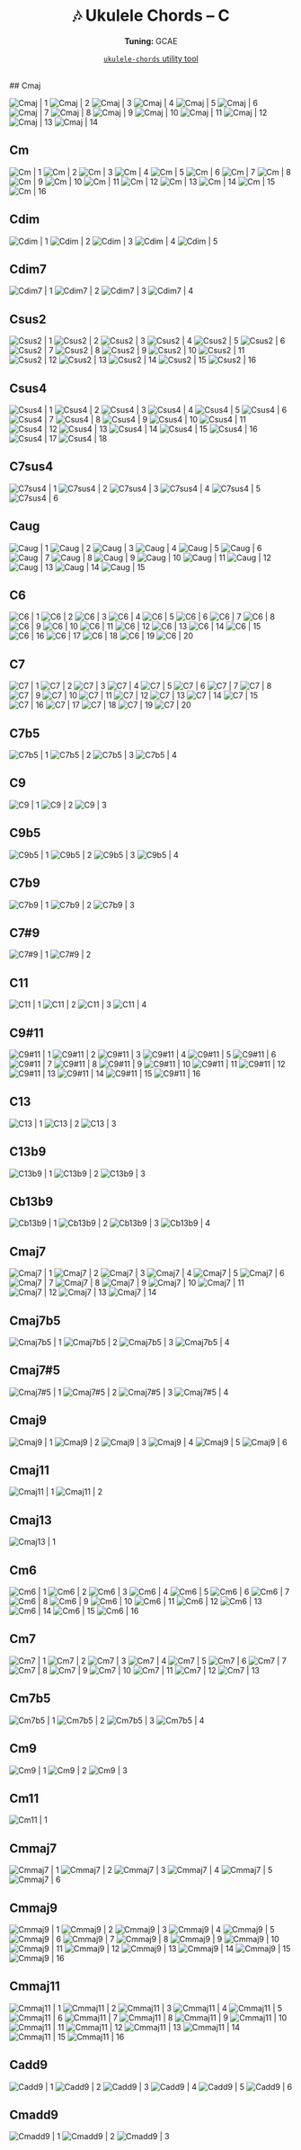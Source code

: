 <div align="center">
	<h1>🎶 Ukulele Chords – C</h1>
	<p>
		<strong>Tuning:</strong> GCAE
	</p>
	<p>
    <a href="https://github.com/capevace/ukulele-chords"><code>ukulele-chords</code> utility tool</a>
	</p>
</div>
<br>
## Cmaj

![Cmaj | 1](../../svgs/Cmaj.svg) ![Cmaj | 2](../../svgs/Cmaj-2.svg) ![Cmaj | 3](../../svgs/Cmaj-3.svg) ![Cmaj | 4](../../svgs/Cmaj-4.svg) ![Cmaj | 5](../../svgs/Cmaj-5.svg) ![Cmaj | 6](../../svgs/Cmaj-6.svg) ![Cmaj | 7](../../svgs/Cmaj-7.svg) ![Cmaj | 8](../../svgs/Cmaj-8.svg) ![Cmaj | 9](../../svgs/Cmaj-9.svg) ![Cmaj | 10](../../svgs/Cmaj-10.svg) ![Cmaj | 11](../../svgs/Cmaj-11.svg) ![Cmaj | 12](../../svgs/Cmaj-12.svg) ![Cmaj | 13](../../svgs/Cmaj-13.svg) ![Cmaj | 14](../../svgs/Cmaj-14.svg) 

## Cm

![Cm | 1](../../svgs/Cm.svg) ![Cm | 2](../../svgs/Cm-2.svg) ![Cm | 3](../../svgs/Cm-3.svg) ![Cm | 4](../../svgs/Cm-4.svg) ![Cm | 5](../../svgs/Cm-5.svg) ![Cm | 6](../../svgs/Cm-6.svg) ![Cm | 7](../../svgs/Cm-7.svg) ![Cm | 8](../../svgs/Cm-8.svg) ![Cm | 9](../../svgs/Cm-9.svg) ![Cm | 10](../../svgs/Cm-10.svg) ![Cm | 11](../../svgs/Cm-11.svg) ![Cm | 12](../../svgs/Cm-12.svg) ![Cm | 13](../../svgs/Cm-13.svg) ![Cm | 14](../../svgs/Cm-14.svg) ![Cm | 15](../../svgs/Cm-15.svg) ![Cm | 16](../../svgs/Cm-16.svg) 

## Cdim

![Cdim | 1](../../svgs/Cdim.svg) ![Cdim | 2](../../svgs/Cdim-2.svg) ![Cdim | 3](../../svgs/Cdim-3.svg) ![Cdim | 4](../../svgs/Cdim-4.svg) ![Cdim | 5](../../svgs/Cdim-5.svg) 

## Cdim7

![Cdim7 | 1](../../svgs/Cdim7.svg) ![Cdim7 | 2](../../svgs/Cdim7-2.svg) ![Cdim7 | 3](../../svgs/Cdim7-3.svg) ![Cdim7 | 4](../../svgs/Cdim7-4.svg) 

## Csus2

![Csus2 | 1](../../svgs/Csus2.svg) ![Csus2 | 2](../../svgs/Csus2-2.svg) ![Csus2 | 3](../../svgs/Csus2-3.svg) ![Csus2 | 4](../../svgs/Csus2-4.svg) ![Csus2 | 5](../../svgs/Csus2-5.svg) ![Csus2 | 6](../../svgs/Csus2-6.svg) ![Csus2 | 7](../../svgs/Csus2-7.svg) ![Csus2 | 8](../../svgs/Csus2-8.svg) ![Csus2 | 9](../../svgs/Csus2-9.svg) ![Csus2 | 10](../../svgs/Csus2-10.svg) ![Csus2 | 11](../../svgs/Csus2-11.svg) ![Csus2 | 12](../../svgs/Csus2-12.svg) ![Csus2 | 13](../../svgs/Csus2-13.svg) ![Csus2 | 14](../../svgs/Csus2-14.svg) ![Csus2 | 15](../../svgs/Csus2-15.svg) ![Csus2 | 16](../../svgs/Csus2-16.svg) 

## Csus4

![Csus4 | 1](../../svgs/Csus4.svg) ![Csus4 | 2](../../svgs/Csus4-2.svg) ![Csus4 | 3](../../svgs/Csus4-3.svg) ![Csus4 | 4](../../svgs/Csus4-4.svg) ![Csus4 | 5](../../svgs/Csus4-5.svg) ![Csus4 | 6](../../svgs/Csus4-6.svg) ![Csus4 | 7](../../svgs/Csus4-7.svg) ![Csus4 | 8](../../svgs/Csus4-8.svg) ![Csus4 | 9](../../svgs/Csus4-9.svg) ![Csus4 | 10](../../svgs/Csus4-10.svg) ![Csus4 | 11](../../svgs/Csus4-11.svg) ![Csus4 | 12](../../svgs/Csus4-12.svg) ![Csus4 | 13](../../svgs/Csus4-13.svg) ![Csus4 | 14](../../svgs/Csus4-14.svg) ![Csus4 | 15](../../svgs/Csus4-15.svg) ![Csus4 | 16](../../svgs/Csus4-16.svg) ![Csus4 | 17](../../svgs/Csus4-17.svg) ![Csus4 | 18](../../svgs/Csus4-18.svg) 

## C7sus4

![C7sus4 | 1](../../svgs/C7sus4.svg) ![C7sus4 | 2](../../svgs/C7sus4-2.svg) ![C7sus4 | 3](../../svgs/C7sus4-3.svg) ![C7sus4 | 4](../../svgs/C7sus4-4.svg) ![C7sus4 | 5](../../svgs/C7sus4-5.svg) ![C7sus4 | 6](../../svgs/C7sus4-6.svg) 

## Caug

![Caug | 1](../../svgs/Caug.svg) ![Caug | 2](../../svgs/Caug-2.svg) ![Caug | 3](../../svgs/Caug-3.svg) ![Caug | 4](../../svgs/Caug-4.svg) ![Caug | 5](../../svgs/Caug-5.svg) ![Caug | 6](../../svgs/Caug-6.svg) ![Caug | 7](../../svgs/Caug-7.svg) ![Caug | 8](../../svgs/Caug-8.svg) ![Caug | 9](../../svgs/Caug-9.svg) ![Caug | 10](../../svgs/Caug-10.svg) ![Caug | 11](../../svgs/Caug-11.svg) ![Caug | 12](../../svgs/Caug-12.svg) ![Caug | 13](../../svgs/Caug-13.svg) ![Caug | 14](../../svgs/Caug-14.svg) ![Caug | 15](../../svgs/Caug-15.svg) 

## C6

![C6 | 1](../../svgs/C6.svg) ![C6 | 2](../../svgs/C6-2.svg) ![C6 | 3](../../svgs/C6-3.svg) ![C6 | 4](../../svgs/C6-4.svg) ![C6 | 5](../../svgs/C6-5.svg) ![C6 | 6](../../svgs/C6-6.svg) ![C6 | 7](../../svgs/C6-7.svg) ![C6 | 8](../../svgs/C6-8.svg) ![C6 | 9](../../svgs/C6-9.svg) ![C6 | 10](../../svgs/C6-10.svg) ![C6 | 11](../../svgs/C6-11.svg) ![C6 | 12](../../svgs/C6-12.svg) ![C6 | 13](../../svgs/C6-13.svg) ![C6 | 14](../../svgs/C6-14.svg) ![C6 | 15](../../svgs/C6-15.svg) ![C6 | 16](../../svgs/C6-16.svg) ![C6 | 17](../../svgs/C6-17.svg) ![C6 | 18](../../svgs/C6-18.svg) ![C6 | 19](../../svgs/C6-19.svg) ![C6 | 20](../../svgs/C6-20.svg) 

## C7

![C7 | 1](../../svgs/C7.svg) ![C7 | 2](../../svgs/C7-2.svg) ![C7 | 3](../../svgs/C7-3.svg) ![C7 | 4](../../svgs/C7-4.svg) ![C7 | 5](../../svgs/C7-5.svg) ![C7 | 6](../../svgs/C7-6.svg) ![C7 | 7](../../svgs/C7-7.svg) ![C7 | 8](../../svgs/C7-8.svg) ![C7 | 9](../../svgs/C7-9.svg) ![C7 | 10](../../svgs/C7-10.svg) ![C7 | 11](../../svgs/C7-11.svg) ![C7 | 12](../../svgs/C7-12.svg) ![C7 | 13](../../svgs/C7-13.svg) ![C7 | 14](../../svgs/C7-14.svg) ![C7 | 15](../../svgs/C7-15.svg) ![C7 | 16](../../svgs/C7-16.svg) ![C7 | 17](../../svgs/C7-17.svg) ![C7 | 18](../../svgs/C7-18.svg) ![C7 | 19](../../svgs/C7-19.svg) ![C7 | 20](../../svgs/C7-20.svg) 

## C7b5

![C7b5 | 1](../../svgs/C7b5.svg) ![C7b5 | 2](../../svgs/C7b5-2.svg) ![C7b5 | 3](../../svgs/C7b5-3.svg) ![C7b5 | 4](../../svgs/C7b5-4.svg) 

## C9

![C9 | 1](../../svgs/C9.svg) ![C9 | 2](../../svgs/C9-2.svg) ![C9 | 3](../../svgs/C9-3.svg) 

## C9b5

![C9b5 | 1](../../svgs/C9b5.svg) ![C9b5 | 2](../../svgs/C9b5-2.svg) ![C9b5 | 3](../../svgs/C9b5-3.svg) ![C9b5 | 4](../../svgs/C9b5-4.svg) 

## C7b9

![C7b9 | 1](../../svgs/C7b9.svg) ![C7b9 | 2](../../svgs/C7b9-2.svg) ![C7b9 | 3](../../svgs/C7b9-3.svg) 

## C7#9

![C7#9 | 1](../../svgs/C7#9.svg) ![C7#9 | 2](../../svgs/C7#9-2.svg) 

## C11

![C11 | 1](../../svgs/C11.svg) ![C11 | 2](../../svgs/C11-2.svg) ![C11 | 3](../../svgs/C11-3.svg) ![C11 | 4](../../svgs/C11-4.svg) 

## C9#11

![C9#11 | 1](../../svgs/C9#11.svg) ![C9#11 | 2](../../svgs/C9#11-2.svg) ![C9#11 | 3](../../svgs/C9#11-3.svg) ![C9#11 | 4](../../svgs/C9#11-4.svg) ![C9#11 | 5](../../svgs/C9#11-5.svg) ![C9#11 | 6](../../svgs/C9#11-6.svg) ![C9#11 | 7](../../svgs/C9#11-7.svg) ![C9#11 | 8](../../svgs/C9#11-8.svg) ![C9#11 | 9](../../svgs/C9#11-9.svg) ![C9#11 | 10](../../svgs/C9#11-10.svg) ![C9#11 | 11](../../svgs/C9#11-11.svg) ![C9#11 | 12](../../svgs/C9#11-12.svg) ![C9#11 | 13](../../svgs/C9#11-13.svg) ![C9#11 | 14](../../svgs/C9#11-14.svg) ![C9#11 | 15](../../svgs/C9#11-15.svg) ![C9#11 | 16](../../svgs/C9#11-16.svg) 

## C13

![C13 | 1](../../svgs/C13.svg) ![C13 | 2](../../svgs/C13-2.svg) ![C13 | 3](../../svgs/C13-3.svg) 

## C13b9

![C13b9 | 1](../../svgs/C13b9.svg) ![C13b9 | 2](../../svgs/C13b9-2.svg) ![C13b9 | 3](../../svgs/C13b9-3.svg) 

## Cb13b9

![Cb13b9 | 1](../../svgs/Cb13b9.svg) ![Cb13b9 | 2](../../svgs/Cb13b9-2.svg) ![Cb13b9 | 3](../../svgs/Cb13b9-3.svg) ![Cb13b9 | 4](../../svgs/Cb13b9-4.svg) 

## Cmaj7

![Cmaj7 | 1](../../svgs/Cmaj7.svg) ![Cmaj7 | 2](../../svgs/Cmaj7-2.svg) ![Cmaj7 | 3](../../svgs/Cmaj7-3.svg) ![Cmaj7 | 4](../../svgs/Cmaj7-4.svg) ![Cmaj7 | 5](../../svgs/Cmaj7-5.svg) ![Cmaj7 | 6](../../svgs/Cmaj7-6.svg) ![Cmaj7 | 7](../../svgs/Cmaj7-7.svg) ![Cmaj7 | 8](../../svgs/Cmaj7-8.svg) ![Cmaj7 | 9](../../svgs/Cmaj7-9.svg) ![Cmaj7 | 10](../../svgs/Cmaj7-10.svg) ![Cmaj7 | 11](../../svgs/Cmaj7-11.svg) ![Cmaj7 | 12](../../svgs/Cmaj7-12.svg) ![Cmaj7 | 13](../../svgs/Cmaj7-13.svg) ![Cmaj7 | 14](../../svgs/Cmaj7-14.svg) 

## Cmaj7b5

![Cmaj7b5 | 1](../../svgs/Cmaj7b5.svg) ![Cmaj7b5 | 2](../../svgs/Cmaj7b5-2.svg) ![Cmaj7b5 | 3](../../svgs/Cmaj7b5-3.svg) ![Cmaj7b5 | 4](../../svgs/Cmaj7b5-4.svg) 

## Cmaj7#5

![Cmaj7#5 | 1](../../svgs/Cmaj7#5.svg) ![Cmaj7#5 | 2](../../svgs/Cmaj7#5-2.svg) ![Cmaj7#5 | 3](../../svgs/Cmaj7#5-3.svg) ![Cmaj7#5 | 4](../../svgs/Cmaj7#5-4.svg) 

## Cmaj9

![Cmaj9 | 1](../../svgs/Cmaj9.svg) ![Cmaj9 | 2](../../svgs/Cmaj9-2.svg) ![Cmaj9 | 3](../../svgs/Cmaj9-3.svg) ![Cmaj9 | 4](../../svgs/Cmaj9-4.svg) ![Cmaj9 | 5](../../svgs/Cmaj9-5.svg) ![Cmaj9 | 6](../../svgs/Cmaj9-6.svg) 

## Cmaj11

![Cmaj11 | 1](../../svgs/Cmaj11.svg) ![Cmaj11 | 2](../../svgs/Cmaj11-2.svg) 

## Cmaj13

![Cmaj13 | 1](../../svgs/Cmaj13.svg) 

## Cm6

![Cm6 | 1](../../svgs/Cm6.svg) ![Cm6 | 2](../../svgs/Cm6-2.svg) ![Cm6 | 3](../../svgs/Cm6-3.svg) ![Cm6 | 4](../../svgs/Cm6-4.svg) ![Cm6 | 5](../../svgs/Cm6-5.svg) ![Cm6 | 6](../../svgs/Cm6-6.svg) ![Cm6 | 7](../../svgs/Cm6-7.svg) ![Cm6 | 8](../../svgs/Cm6-8.svg) ![Cm6 | 9](../../svgs/Cm6-9.svg) ![Cm6 | 10](../../svgs/Cm6-10.svg) ![Cm6 | 11](../../svgs/Cm6-11.svg) ![Cm6 | 12](../../svgs/Cm6-12.svg) ![Cm6 | 13](../../svgs/Cm6-13.svg) ![Cm6 | 14](../../svgs/Cm6-14.svg) ![Cm6 | 15](../../svgs/Cm6-15.svg) ![Cm6 | 16](../../svgs/Cm6-16.svg) 

## Cm7

![Cm7 | 1](../../svgs/Cm7.svg) ![Cm7 | 2](../../svgs/Cm7-2.svg) ![Cm7 | 3](../../svgs/Cm7-3.svg) ![Cm7 | 4](../../svgs/Cm7-4.svg) ![Cm7 | 5](../../svgs/Cm7-5.svg) ![Cm7 | 6](../../svgs/Cm7-6.svg) ![Cm7 | 7](../../svgs/Cm7-7.svg) ![Cm7 | 8](../../svgs/Cm7-8.svg) ![Cm7 | 9](../../svgs/Cm7-9.svg) ![Cm7 | 10](../../svgs/Cm7-10.svg) ![Cm7 | 11](../../svgs/Cm7-11.svg) ![Cm7 | 12](../../svgs/Cm7-12.svg) ![Cm7 | 13](../../svgs/Cm7-13.svg) 

## Cm7b5

![Cm7b5 | 1](../../svgs/Cm7b5.svg) ![Cm7b5 | 2](../../svgs/Cm7b5-2.svg) ![Cm7b5 | 3](../../svgs/Cm7b5-3.svg) ![Cm7b5 | 4](../../svgs/Cm7b5-4.svg) 

## Cm9

![Cm9 | 1](../../svgs/Cm9.svg) ![Cm9 | 2](../../svgs/Cm9-2.svg) ![Cm9 | 3](../../svgs/Cm9-3.svg) 

## Cm11

![Cm11 | 1](../../svgs/Cm11.svg) 

## Cmmaj7

![Cmmaj7 | 1](../../svgs/Cmmaj7.svg) ![Cmmaj7 | 2](../../svgs/Cmmaj7-2.svg) ![Cmmaj7 | 3](../../svgs/Cmmaj7-3.svg) ![Cmmaj7 | 4](../../svgs/Cmmaj7-4.svg) ![Cmmaj7 | 5](../../svgs/Cmmaj7-5.svg) ![Cmmaj7 | 6](../../svgs/Cmmaj7-6.svg) 

## Cmmaj9

![Cmmaj9 | 1](../../svgs/Cmmaj9.svg) ![Cmmaj9 | 2](../../svgs/Cmmaj9-2.svg) ![Cmmaj9 | 3](../../svgs/Cmmaj9-3.svg) ![Cmmaj9 | 4](../../svgs/Cmmaj9-4.svg) ![Cmmaj9 | 5](../../svgs/Cmmaj9-5.svg) ![Cmmaj9 | 6](../../svgs/Cmmaj9-6.svg) ![Cmmaj9 | 7](../../svgs/Cmmaj9-7.svg) ![Cmmaj9 | 8](../../svgs/Cmmaj9-8.svg) ![Cmmaj9 | 9](../../svgs/Cmmaj9-9.svg) ![Cmmaj9 | 10](../../svgs/Cmmaj9-10.svg) ![Cmmaj9 | 11](../../svgs/Cmmaj9-11.svg) ![Cmmaj9 | 12](../../svgs/Cmmaj9-12.svg) ![Cmmaj9 | 13](../../svgs/Cmmaj9-13.svg) ![Cmmaj9 | 14](../../svgs/Cmmaj9-14.svg) ![Cmmaj9 | 15](../../svgs/Cmmaj9-15.svg) ![Cmmaj9 | 16](../../svgs/Cmmaj9-16.svg) 

## Cmmaj11

![Cmmaj11 | 1](../../svgs/Cmmaj11.svg) ![Cmmaj11 | 2](../../svgs/Cmmaj11-2.svg) ![Cmmaj11 | 3](../../svgs/Cmmaj11-3.svg) ![Cmmaj11 | 4](../../svgs/Cmmaj11-4.svg) ![Cmmaj11 | 5](../../svgs/Cmmaj11-5.svg) ![Cmmaj11 | 6](../../svgs/Cmmaj11-6.svg) ![Cmmaj11 | 7](../../svgs/Cmmaj11-7.svg) ![Cmmaj11 | 8](../../svgs/Cmmaj11-8.svg) ![Cmmaj11 | 9](../../svgs/Cmmaj11-9.svg) ![Cmmaj11 | 10](../../svgs/Cmmaj11-10.svg) ![Cmmaj11 | 11](../../svgs/Cmmaj11-11.svg) ![Cmmaj11 | 12](../../svgs/Cmmaj11-12.svg) ![Cmmaj11 | 13](../../svgs/Cmmaj11-13.svg) ![Cmmaj11 | 14](../../svgs/Cmmaj11-14.svg) ![Cmmaj11 | 15](../../svgs/Cmmaj11-15.svg) ![Cmmaj11 | 16](../../svgs/Cmmaj11-16.svg) 

## Cadd9

![Cadd9 | 1](../../svgs/Cadd9.svg) ![Cadd9 | 2](../../svgs/Cadd9-2.svg) ![Cadd9 | 3](../../svgs/Cadd9-3.svg) ![Cadd9 | 4](../../svgs/Cadd9-4.svg) ![Cadd9 | 5](../../svgs/Cadd9-5.svg) ![Cadd9 | 6](../../svgs/Cadd9-6.svg) 

## Cmadd9

![Cmadd9 | 1](../../svgs/Cmadd9.svg) ![Cmadd9 | 2](../../svgs/Cmadd9-2.svg) ![Cmadd9 | 3](../../svgs/Cmadd9-3.svg) 

